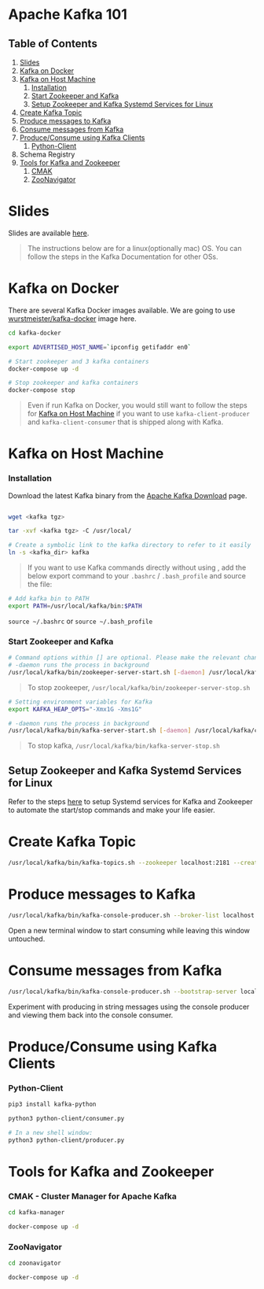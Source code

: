 # Apache Kafka 101

## Table of Contents
1. [Slides](#slides)
2. [Kafka on Docker](#kafka-on-docker)
2. [Kafka on Host Machine](#kafka-on-host-machine)
	1. [Installation](#Installation)
	2. [Start Zookeeper and Kafka](#start-zookeeper-and-kafka)
	3. [Setup Zookeeper and Kafka Systemd Services for Linux](#setup-zookeeper-and-kafka-systemd-services-for-linux)
4. [Create Kafka Topic](#create-kafka-topic)
5. [Produce messages to Kafka](#produce-messages-to-kafka)
6. [Consume messages from Kafka](#consume-messages-from-kafka)
5. [Produce/Consume using Kafka Clients](#produceconsume-using-kafka-clients)
    1. [Python-Client](#python-client)
5. Schema Registry
4. [Tools for Kafka and Zookeeper](#tools-for-kafka-and-zookeeper)
	1. [CMAK](#cmak-cluster-manager-for-apache-kafka)
	2. [ZooNavigator](#zoonavigator)

# Slides
Slides are available [here](https://docs.google.com/presentation/d/1oj05PmkEfKmA_gFRikpfQoZabDjeBCW6eO_C1RH3Hh8/edit?usp=sharing).

> The instructions below are for a linux(optionally mac) OS. You can follow the steps in the Kafka Documentation for other OSs.

# Kafka on Docker

There are several Kafka Docker images available. We are going to use [wurstmeister/kafka-docker](https://github.com/wurstmeister/kafka-docker) image here. 

```bash
cd kafka-docker

export ADVERTISED_HOST_NAME=`ipconfig getifaddr en0`

# Start zookeeper and 3 kafka containers
docker-compose up -d

# Stop zookeeper and kafka containers
docker-compose stop
```

> Even if run Kafka on Docker, you would still want to follow the steps for [Kafka on Host Machine](#kafka-on-host-machine) if you want to use `kafka-client-producer` and `kafka-client-consumer` that is shipped along with Kafka. 

# Kafka on Host Machine
### Installation
Download the latest Kafka binary from the [Apache Kafka Download](https://kafka.apache.org/downloads) page.

```bash

wget <kafka tgz>

tar -xvf <kafka tgz> -C /usr/local/

# Create a symbolic link to the kafka directory to refer to it easily 
ln -s <kafka_dir> kafka

```

> If you want to use Kafka commands directly without using , add the below export command to your `.bashrc` / `.bash_profile` and source the file:
```bash
# Add kafka bin to PATH
export PATH=/usr/local/kafka/bin:$PATH
```

`source ~/.bashrc`  or `source ~/.bash_profile`


### Start Zookeeper and Kafka

```bash
# Command options within [] are optional. Please make the relevant changes to your command before running them.
# -daemon runs the process in background
/usr/local/kafka/bin/zookeeper-server-start.sh [-daemon] /usr/local/kafka/config/zookeeper.properties
```

> To stop zookeeper, `/usr/local/kafka/bin/zookeeper-server-stop.sh`


```bash
# Setting environment variables for Kafka
export KAFKA_HEAP_OPTS="-Xmx1G -Xms1G"

# -daemon runs the process in background
/usr/local/kafka/bin/kafka-server-start.sh [-daemon] /usr/local/kafka/config/server.properties
```

> To stop kafka, `/usr/local/kafka/bin/kafka-server-stop.sh`


## Setup Zookeeper and Kafka Systemd Services for Linux

Refer to the steps [here](https://github.com/krunalvora/kafka-workshop/tree/master/systemd-services) to setup Systemd services for Kafka and Zookeeper to automate the start/stop commands and make your life easier.

# Create Kafka Topic
```bash
/usr/local/kafka/bin/kafka-topics.sh --zookeeper localhost:2181 --create --topic topic1 --replication-factor 1 --partitions 2
```

# Produce messages to Kafka
```bash
/usr/local/kafka/bin/kafka-console-producer.sh --broker-list localhost:9092 --topic topic1
```
Open a new terminal window to start consuming while leaving this window untouched.

# Consume messages from Kafka
```bash
/usr/local/kafka/bin/kafka-console-producer.sh --bootstrap-server localhost:9092 --topic topic1  [--from-beginning]
```
Experiment with producing in string messages using the console producer and viewing them back into the console consumer.

# Produce/Consume using Kafka Clients

### Python-Client
```bash
pip3 install kafka-python

python3 python-client/consumer.py

# In a new shell window:
python3 python-client/producer.py
```

# Tools for Kafka and Zookeeper

### CMAK - Cluster Manager for Apache Kafka
```bash
cd kafka-manager

docker-compose up -d
```

### ZooNavigator
```bash
cd zoonavigator

docker-compose up -d
```
